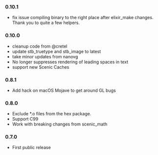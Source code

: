 ### 0.10.1
* fix issue compiling binary to the right place after elixir_make changes. Thank you to quite a few helpers.

### 0.10.0
* cleanup code from @cretel
* update stb_truetype and stb_image to latest
* take minor updates from nanovg
* No longer suppresses rendering of leading spaces in text
* support new Scenic Caches

### 0.8.1
* Add hack on macOS Mojave to get around GL bugs

### 0.8.0
* Exclude \*.o files from the hex package.
* Support C99
* Work with breaking changes from scenic_math

### 0.7.0
* First public release